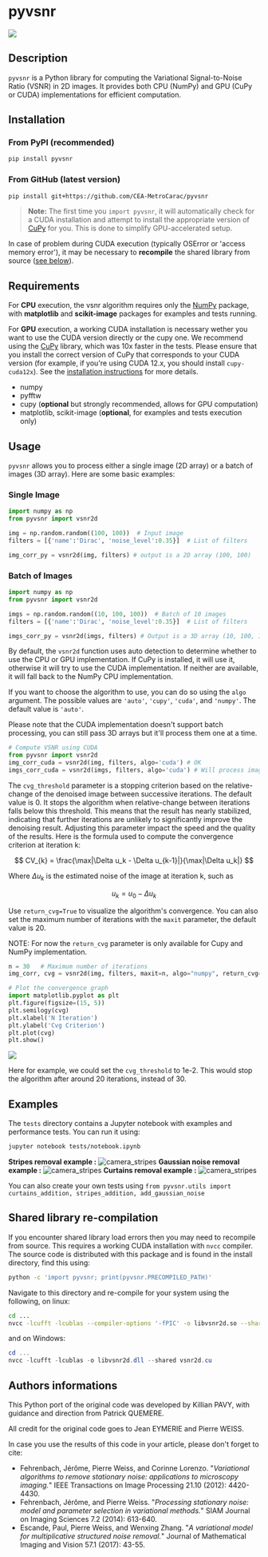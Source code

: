 <!--
TODO Ideas to make loading and processing more efficient:
- optionally take file path as input, load and process concurrently ?
- Load Directly onto GPU for CuPy using nvimagecodec. https://github.com/NVIDIA/nvImageCodec/issues/5 fixed ?
- auto set batch size based on user input MAX_GPU_MEM and image size (https://docs.cupy.dev/en/stable/user_guide/memory.html#limiting-gpu-memory-usage)
- Use threading to overlap datatransfer with vsnr2d calls to speed up process
- Speed up using less kernels thanks to User Kernel, currently 45 CUDA kernels     
-->
# pyvsnr

![](https://raw.githubusercontent.com/CEA-MetroCarac/pyvsnr/main/tests/images/fib_sem_corr.png)

## Description

`pyvsnr` is a Python library for computing the Variational Signal-to-Noise Ratio (VSNR) in 2D images. It provides both CPU (NumPy) and GPU (CuPy or CUDA) implementations for efficient computation.

## Installation

### From PyPI (recommended)

```bash
pip install pyvsnr
```
### From GitHub (latest version)

```bash
pip install git+https://github.com/CEA-MetroCarac/pyvsnr
```

> **Note:** The first time you `import pyvsnr`, it will automatically check for a CUDA installation and attempt to install the appropriate version of [CuPy](https://cupy.dev/) for you. This is done to simplify GPU-accelerated setup.

In case of problem during CUDA execution (typically OSError or 'access memory error'),
it may be necessary to **recompile** the shared library from source ([see below](#shared-library-re-compilation)).

## Requirements

For **CPU** execution, the vsnr algorithm requires only the
[NumPy](https://numpy.org/) package, with **matplotlib** and **scikit-image**
packages for examples and tests running.

For **GPU** execution, a working CUDA installation is necessary wether you want to use the CUDA version directly or the cupy one. We recommend using the [CuPy](https://cupy.dev) library, which was 10x faster in the tests. Please ensure that you install the correct version of CuPy that corresponds to your CUDA version (for example, if you're using CUDA 12.x, you should install `cupy-cuda12x`). See the [installation instructions](https://docs.cupy.dev/en/stable/install.html) for more details.

- numpy
- pyfftw
- cupy (**optional** but strongly recommended, allows for GPU computation)
- matplotlib, scikit-image (**optional**, for examples and tests execution only)

<!-- The Jupyter notebook requires all the above packages, plus jupyter. It is only used for examples and tests. -->

## Usage

`pyvsnr` allows you to process either a single image (2D array) or a batch of images (3D array). Here are some basic examples:

### Single Image

```python
import numpy as np
from pyvsnr import vsnr2d

img = np.random.random((100, 100))  # Input image
filters = [{'name':'Dirac', 'noise_level':0.35}]  # List of filters

img_corr_py = vsnr2d(img, filters) # output is a 2D array (100, 100)
```

### Batch of Images

```python
import numpy as np
from pyvsnr import vsnr2d

imgs = np.random.random((10, 100, 100))  # Batch of 10 images
filters = [{'name':'Dirac', 'noise_level':0.35}]  # List of filters

imgs_corr_py = vsnr2d(imgs, filters) # Output is a 3D array (10, 100, 100)
```

By default, the `vsnr2d` function uses auto detection to determine whether to use the CPU or GPU implementation. If CuPy is installed, it will use it, otherwise it will try to use the CUDA implementation. If neither are available, it will fall back to the NumPy CPU implementation.

If you want to choose the algorithm to use, you can do so using the `algo` argument. The possible values are `'auto'`, `'cupy'`, `'cuda'`, and `'numpy'`. The default value is `'auto'`.

Please note that the CUDA implementation doesn't support batch processing, you can still pass 3D arrays but it'll process them one at a time.

```python
# Compute VSNR using CUDA
from pyvsnr import vsnr2d
img_corr_cuda = vsnr2d(img, filters, algo='cuda') # OK
imgs_corr_cuda = vsnr2d(imgs, filters, algo='cuda') # Will process images one at a time
```

The `cvg_threshold` parameter is a stopping criterion based on the relative-change of the denoised image between successive iterations.
The default value is 0. It stops the algorithm when relative-change between iterations falls below this threshold. This means that the result has nearly stabilized, indicating that further iterations are unlikely to significantly improve the denoising result. Adjusting this parameter impact the speed and the quality of the results. Here is the formula used to compute the convergence criterion at iteration k:

$$ CV_{k} = \frac{\max|\Delta u_k - \Delta u_{k-1}|}{\max|\Delta u_k|} $$

Where $\Delta u_{k}$ is the estimated noise of the image at iteration k, such as

$$ u_k = u_0 - \Delta u_k $$

Use `return_cvg=True` to visualize the algorithm's convergence. You can also set the maximum number of iterations with the `maxit` parameter, the default value is 20.

NOTE: For now the `return_cvg` parameter is only available for Cupy and NumPy implementation.

```python
n = 30   # Maximum number of iterations
img_corr, cvg = vsnr2d(img, filters, maxit=n, algo="numpy", return_cvg=True)

# Plot the convergence graph
import matplotlib.pyplot as plt
plt.figure(figsize=(15, 5))
plt.semilogy(cvg)
plt.xlabel('N Iteration')
plt.ylabel('Cvg Criterion')
plt.plot(cvg)
plt.show()
```
![](https://raw.githubusercontent.com/CEA-MetroCarac/pyvsnr/main/tests/images/cvg.png)

Here for example, we could set the `cvg_threshold` to 1e-2. This would stop the algorithm after around 20 iterations, instead of 30.


## Examples

The `tests` directory contains a Jupyter notebook with examples and performance tests. You can run it using:

```bash
jupyter notebook tests/notebook.ipynb
```

**Stripes removal example :**
![camera_stripes](https://raw.githubusercontent.com/CEA-MetroCarac/pyvsnr/main/tests/images/camera_stripes.png)
**Gaussian noise removal example :**
![camera_stripes](https://raw.githubusercontent.com/CEA-MetroCarac/pyvsnr/main/tests/images/camera_gaussian.png)
**Curtains removal example :**
![camera_stripes](https://raw.githubusercontent.com/CEA-MetroCarac/pyvsnr/main/tests/images/camera_curtains.png)

You can also create your own tests using `from pyvsnr.utils import curtains_addition, stripes_addition, add_gaussian_noise`

## Shared library re-compilation
If you encounter shared library load errors then you may need
to recompile from source. This requires a working CUDA installation
with `nvcc` compiler. The source code is distributed with this package
and is found in the install directory, find this using:

```bash
python -c 'import pyvsnr; print(pyvsnr.PRECOMPILED_PATH)'
```

Navigate to this directory and re-compile for your system using the following, on linux:

```bash
cd ...
nvcc -lcufft -lcublas --compiler-options '-fPIC' -o libvsnr2d.so --shared vsnr2d.cu
```

and on Windows:

```powershell
cd ...
nvcc -lcufft -lcublas -o libvsnr2d.dll --shared vsnr2d.cu
```

## Authors informations

This Python port of the original code was developed by Killian PAVY, with guidance and direction from Patrick QUEMERE.

All credit for the original code goes to Jean EYMERIE and Pierre WEISS.

In case you use the results of this code in your article, please don't forget to cite:

- Fehrenbach, Jérôme, Pierre Weiss, and Corinne Lorenzo. "*Variational algorithms to remove stationary noise: applications to microscopy imaging.*" IEEE Transactions on Image Processing 21.10 (2012): 4420-4430.
- Fehrenbach, Jérôme, and Pierre Weiss. "*Processing stationary noise: model and parameter selection in variational methods.*" SIAM Journal on Imaging Sciences 7.2 (2014): 613-640.
- Escande, Paul, Pierre Weiss, and Wenxing Zhang. "*A variational model for multiplicative structured noise removal.*" Journal of Mathematical Imaging and Vision 57.1 (2017): 43-55.

<!-- The main source code is located in the `src` directory:

- `vsnr2d.py`: Contains the main `vsnr2d` function for computing VSNR using numpy or cupy.
- `vsnr2d_cuda.py`: Contains the CUDA implementation of VSNR, including the `vsnr2d_cuda` function.
<br>
The `tests` directory contains unit tests and performance tests:

- `test_cuda_equals_py.py`: Tests to ensure the CUDA and Python implementations produce the same results.
- `notebok.ipynb`: Jupyter notebook for examples & performance testing. -->
